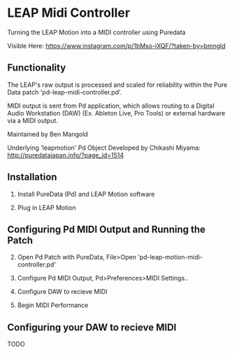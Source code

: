 # LEAP Midi Controller

Turning the LEAP Motion into a MIDI controller using Puredata

Visible Here: https://www.instagram.com/p/1bMso-jXQF/?taken-by=bmngld

## Functionality

The LEAP's raw output is processed and scaled for reliability within the Pure Data patch 'pd-leap-midi-controller.pd'.

MIDI output is sent from Pd application, which allows routing to a Digital Audio Workstation (DAW) (Ex. Ableton Live, Pro Tools) or external hardware via a MIDI output.

Maintained by Ben Mangold

Underlying 'leapmotion' Pd Object Developed by Chikashi Miyama: http://puredatajapan.info/?page_id=1514

## Installation 

1) Install PureData (Pd) and LEAP Motion software

2) Plug in LEAP Motion

## Configuring Pd MIDI Output and Running the Patch

2) Open Pd Patch with PureData, File>Open 'pd-leap-motion-midi-controller.pd' 

3) Configure Pd MIDI Output, Pd>Preferences>MIDI Settings..

4) Configure DAW to recieve MIDI

5) Begin MIDI Performance

## Configuring your DAW to recieve MIDI

TODO